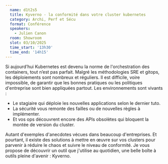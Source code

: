 ```yaml
---
  name: d1t2s5
  title: Kyverno - la conformité dans votre cluster kubernetes
  category: Archi, Perf et Sécu
  format: Conférence
  speakers: 
    - Julien Canon
  room: Showroom
  slot: 03/10/2025
  time_start: '13h30'
  time_end: '14h15'
---
```

Si aujourd’hui Kubernetes est devenu la norme de l'orchestration des containers, tout n’est pas parfait.
Malgré les méthodologies SRE et gitops, les déploiements sont nombreux et réguliers.
Il est difficile, voire impossible, de garantir que les bonnes pratiques ou les politiques d'entreprise sont bien appliquées partout.
Les environnements sont vivants :

- Le stagiaire qui déploie les nouvelles applications selon le dernier tuto.
- La sécurité vous remonte des failles ou de nouvelles règles à implémenter.
- Et vos ops découvrent encore des APIs obsolètes qui bloquent la montée de version du cluster.

Autant d'exemples d'anecdotes vécues dans beaucoup d'entreprises.
Et pourtant, il existe des solutions à mettre en œuvre sur vos clusters pour parvenir à réduire le chaos et suivre le niveau de conformité.
Je vous propose de découvrir un outil que j'utilise au quotidien, une belle boîte à outils pleine d'avenir : Kyverno.
